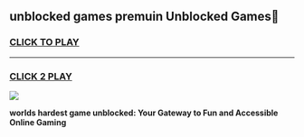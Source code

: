 
## unblocked games premuin Unblocked Games👋
<h3>
<a href="https://premium.freeplayer.one?title=unblocked_games_premuin&ref=16F">CLICK TO PLAY</a></h3>
<hr>

<h3>
<a href="https://premium.freeplayer.one?title=unblocked_games_premuin&ref=16F">CLICK 2 PLAY</a>
  
</h3>

<a href="https://premium.freeplayer.one?title=unblocked_games_premuin&ref=16F/"><img src="https://clearcache.store/games.png"></a>


**worlds hardest game unblocked: Your Gateway to Fun and Accessible Online Gaming**
